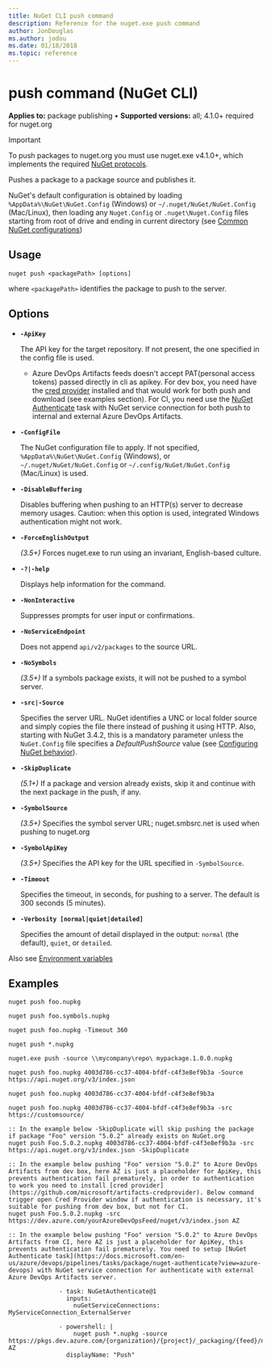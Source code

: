 ```yaml
---
title: NuGet CLI push command
description: Reference for the nuget.exe push command
author: JonDouglas
ms.author: jodou
ms.date: 01/18/2018
ms.topic: reference
---
```


# push command (NuGet CLI)

**Applies to:** package publishing &bullet; **Supported versions:** all; 4.1.0+ required for nuget.org

> [!Important]
> To push packages to nuget.org you must use nuget.exe v4.1.0+, which implements the required [NuGet protocols](../../api/nuget-protocols.md).

Pushes a package to a package source and publishes it.

NuGet's default configuration is obtained by loading `%AppData%\NuGet\NuGet.Config` (Windows) or `~/.nuget/NuGet/NuGet.Config` (Mac/Linux), then loading any `Nuget.Config` or `.nuget\Nuget.Config` files starting from root of drive and ending in current directory (see [Common NuGet configurations](../../consume-packages/configuring-nuget-behavior.md))

## Usage

```cli
nuget push <packagePath> [options]
```

where `<packagePath>` identifies the package to push to the server.

## Options

- **`-ApiKey`**

  The API key for the target repository. If not present,  the one specified in the config file is used. 
  - Azure DevOps Artifacts feeds doesn't accept PAT(personal access tokens) passed directly in cli as apikey. For dev box, you need have the [cred provider](https://github.com/microsoft/artifacts-credprovider) installed and that would work for both push and download (see examples section). For CI, you need use the [NuGet Authenticate](https://docs.microsoft.com/en-us/azure/devops/pipelines/tasks/package/nuget-authenticate?view=azure-devops) task with NuGet service connection for both push to internal and external Azure DevOps Artifacts.

- **`-ConfigFile`**

  The NuGet configuration file to apply. If not specified, `%AppData%\NuGet\NuGet.Config` (Windows), or `~/.nuget/NuGet/NuGet.Config` or `~/.config/NuGet/NuGet.Config` (Mac/Linux) is used.

- **`-DisableBuffering`**

  Disables buffering when pushing to an HTTP(s) server to decrease memory usages. Caution: when this option is used, integrated Windows authentication might not work.

- **`-ForceEnglishOutput`**

  *(3.5+)* Forces nuget.exe to run using an invariant, English-based culture.

- **`-?|-help`**

  Displays help information for the command.

- **`-NonInteractive`**

  Suppresses prompts for user input or confirmations.

- **`-NoServiceEndpoint`**

  Does not append `api/v2/packages` to the source URL.

- **`-NoSymbols`**

  *(3.5+)* If a symbols package exists, it will not be pushed to a symbol server.

- **`-src|-Source`**

  Specifies the server URL. NuGet identifies a UNC or local folder source and simply copies the file there instead of pushing it using HTTP.  Also, starting with NuGet 3.4.2, this is a mandatory parameter unless the `NuGet.Config` file specifies a *DefaultPushSource* value (see [Configuring NuGet behavior](../../consume-packages/configuring-nuget-behavior.md)).

- **`-SkipDuplicate`**

  *(5.1+)* If a package and version already exists, skip it and continue with the next package in the push, if any.

- **`-SymbolSource`**

  *(3.5+)* Specifies the symbol server URL; nuget.smbsrc.net is used when pushing to nuget.org

- **`-SymbolApiKey`**

  *(3.5+)* Specifies the API key for the URL specified in `-SymbolSource`.

- **`-Timeout`**

  Specifies the timeout, in seconds, for pushing to a server. The default is 300 seconds (5 minutes).

- **`-Verbosity [normal|quiet|detailed]`**

  Specifies the amount of detail displayed in the output: `normal` (the default), `quiet`, or `detailed`.


Also see [Environment variables](cli-ref-environment-variables.md)

## Examples

```cli
nuget push foo.nupkg

nuget push foo.symbols.nupkg

nuget push foo.nupkg -Timeout 360

nuget push *.nupkg

nuget.exe push -source \\mycompany\repo\ mypackage.1.0.0.nupkg

nuget push foo.nupkg 4003d786-cc37-4004-bfdf-c4f3e8ef9b3a -Source https://api.nuget.org/v3/index.json

nuget push foo.nupkg 4003d786-cc37-4004-bfdf-c4f3e8ef9b3a

nuget push foo.nupkg 4003d786-cc37-4004-bfdf-c4f3e8ef9b3a -src https://customsource/

:: In the example below -SkipDuplicate will skip pushing the package if package "Foo" version "5.0.2" already exists on NuGet.org
nuget push Foo.5.0.2.nupkg 4003d786-cc37-4004-bfdf-c4f3e8ef9b3a -src https://api.nuget.org/v3/index.json -SkipDuplicate

:: In the example below pushing "Foo" version "5.0.2" to Azure DevOps Artifacts from dev box, here AZ is just a placeholder for ApiKey, this prevents authentication fail prematurely, in order to authentication to work you need to install [cred provider](https://github.com/microsoft/artifacts-credprovider). Below command trigger open Cred Provider window if authentication is necessary, it's suitable for pushing from dev box, but not for CI.
nuget push Foo.5.0.2.nupkg -src https://dev.azure.com/yourAzureDevOpsFeed/nuget/v3/index.json AZ

:: In the example below pushing "Foo" version "5.0.2" to Azure DevOps Artifacts from CI, here AZ is just a placeholder for ApiKey, this prevents authentication fail prematurely. You need to setup [NuGet Authenticate task](https://docs.microsoft.com/en-us/azure/devops/pipelines/tasks/package/nuget-authenticate?view=azure-devops) with NuGet service connection for authenticate with external Azure DevOps Artifacts server.

              - task: NuGetAuthenticate@1
                inputs:
                  nuGetServiceConnections: MyServiceConnection_ExternalServer
    
              - powershell: |
                  nuget push *.nupkg -source https://pkgs.dev.azure.com/{organization}/{project}/_packaging/{feed}/nuget/v3/index.json AZ
                displayName: "Push"
```
